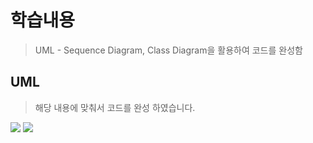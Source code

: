 # 학습내용
>UML - Sequence Diagram, Class Diagram을 활용하여 코드를 완성함

## UML 
> 해당 내용에 맞춰서 코드를 완성 하였습니다.

![](https://s3.ap-northeast-2.amazonaws.com/media.yagom-academy.kr/resources/6131c8fa2e11413823f8dd7f/6184aa59a8de9c225ae0aeda.jpg)
![](https://s3.ap-northeast-2.amazonaws.com/media.yagom-academy.kr/resources/6131c8fa2e11413823f8dd7f/6184aa5aa8de9c225ae0aedc.jpg)

